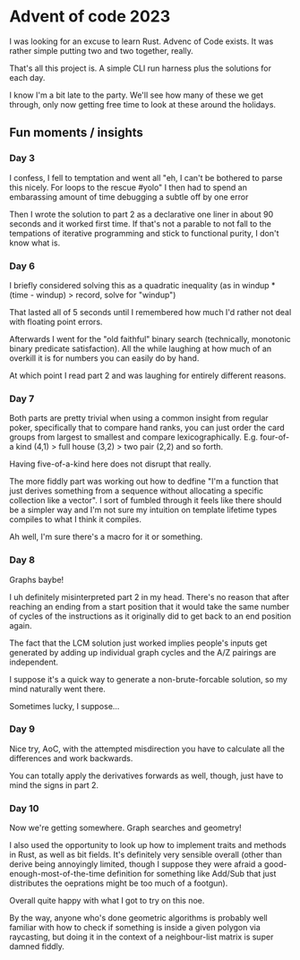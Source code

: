 # Advent of code 2023 

I was looking for an excuse to learn Rust. Advenc of Code exists. It was rather simple putting two and two together, really.

That's all this project is. A simple CLI run harness plus the solutions for each day.

I know I'm a bit late to the party. We'll see how many of these we get through, only now getting free time to look at these around the holidays.


## Fun moments / insights

### Day 3

I confess, I fell to temptation and went all "eh, I can't be bothered to parse this nicely. For loops to the rescue #yolo"
I then had to spend an embarassing amount of time debugging a subtle off by one error

Then I wrote the solution to part 2 as a declarative one liner in about 90 seconds and it worked first time.
If that's not a parable to not fall to the tempations of iterative programming and stick to functional purity, I don't know what is.

### Day 6

I briefly considered solving this as a quadratic inequality (as in windup * (time - windup) > record, solve for "windup")

That lasted all of 5 seconds until I remembered how much I'd rather not deal with floating point errors.

Afterwards I went for the "old faithful" binary search (technically, monotonic binary predicate satisfaction). All the while laughing at how much of an overkill it is for numbers you can easily do by hand.

At which point I read part 2 and was laughing for entirely different reasons.

### Day 7

Both parts are pretty trivial when using a common insight from regular poker, specifically that to compare hand ranks, you can just order the card groups from largest to smallest and compare lexicographically. E.g. four-of-a kind (4,1) > full house (3,2) > two pair (2,2) and so forth.

Having five-of-a-kind here does not disrupt that really.

The more fiddly part was working out how to dedfine "I'm a function that just derives something from a sequence without allocating a specific collection like a vector". I sort of fumbled through it feels like there should be a simpler way and I'm not sure my intuition on template lifetime types compiles to what I think it compiles.

Ah well, I'm sure there's a macro for it or something.


### Day 8

Graphs baybe!

I uh definitely misinterpreted part 2 in my head. There's no reason that after reaching an ending from a start position that it would take the same number of cycles of the instructions as it originally did to get back to an end position again.

The fact that the LCM solution just worked implies people's inputs get generated by adding up individual graph cycles and the A/Z pairings are independent. 

I suppose it's a quick way to generate a non-brute-forcable solution, so my mind naturally went there.

Sometimes lucky, I suppose...

### Day 9 

Nice try, AoC, with the attempted misdirection you have to calculate all the differences and work backwards.

You can totally apply the derivatives forwards as well, though, just have to mind the signs in part 2.

### Day 10

Now we're getting somewhere. Graph searches and geometry!

I also used the opportunity to look up how to implement traits and methods in Rust, as well as bit fields.
It's definitely very sensible overall (other than derive being annoyingly limited, though I suppose they were afraid a good-enough-most-of-the-time definition for something like Add/Sub that just distributes the oeprations might be too much of a footgun).

Overall quite happy with what I got to try on this noe.

By the way, anyone who's done geometric algorithms is probably well familiar with how to check if something is inside a given polygon via raycasting, but doing it in the context of a neighbour-list matrix is super damned fiddly.

